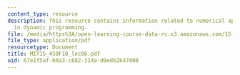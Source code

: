 ```yaml
---
content_type: resource
description: This resource contains information related to numerical approximations
  in dynamic programming.
file: /media/https%3A/open-learning-course-data-rc.s3.amazonaws.com/15-450-analytics-of-finance-fall-2010/67e1f5af60a3c682114ad9edb2b47d08_MIT15_450F10_lec06.pdf
file_type: application/pdf
resourcetype: Document
title: MIT15_450F10_lec06.pdf
uid: 67e1f5af-60a3-c682-114a-d9edb2b47d08
---
```

